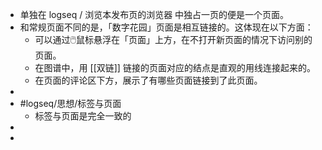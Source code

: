 - 单独在 logseq / 浏览本发布页的浏览器 中独占一页的便是一个页面。
- 和常规页面不同的是，「数字花园」页面是相互链接的。这体现在以下方面：
	- 可以通过🖱️鼠标悬浮在「页面」上方，在不打开新页面的情况下访问别的页面。
	- 在图谱中，用 [[双链]] 链接的页面对应的结点是直观的用线连接起来的。
	- 在页面的评论区下方，展示了有哪些页面链接到了此页面。
-
- #logseq/思想/标签与页面
	- 标签与页面是完全一致的
-
-